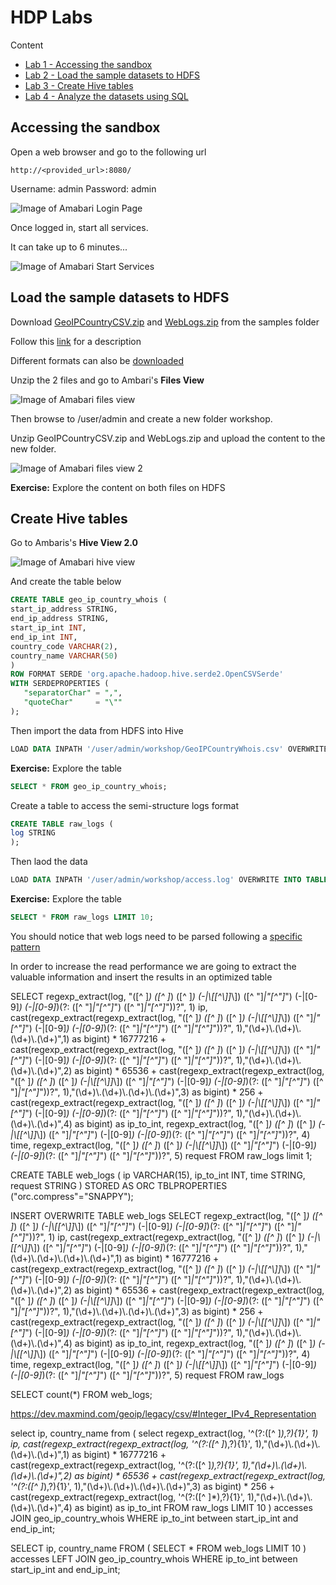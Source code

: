 # HDP Labs

Content

* [Lab 1 - Accessing the sandbox](#accessing-the-sandbox)
* [Lab 2 - Load the sample datasets to HDFS](#load-the-sample-datasets-to-hdfs)
* [Lab 3 - Create Hive tables](#create-hive-tables)
* [Lab 4 - Analyze the datasets using SQL](#analyze-the-datasets-using-sql)

## Accessing the sandbox

Open a web browser and go to the following url

```http://<provided_url>:8080/```

Username: admin
Password: admin

![Image of Amabari Login Page](images/ambari_login_page.png)

Once logged in, start all services.

It can take up to 6 minutes...

![Image of Amabari Start Services](images/ambari_start_services.png)

## Load the sample datasets to HDFS

Download [GeoIPCountryCSV.zip](https://github.com/charlesb/HDP-workshop/raw/master/samples/GeoIPCountryCSV.zip) and [WebLogs.zip](https://github.com/charlesb/HDP-workshop/raw/master/samples/WebLogs.zip) from the samples folder

Follow this [link](https://dev.maxmind.com/geoip/legacy/csv/#Integer_IPv4_Representation) for a description

Different formats can also be [downloaded](http://geolite.maxmind.com/download/geoip/database/GeoIPCountryCSV.zip)

Unzip the 2 files and go to Ambari's **Files View**

![Image of Amabari files view](images/ambari_files_view_1.png)

Then browse to /user/admin and create a new folder workshop.

Unzip GeoIPCountryCSV.zip and WebLogs.zip and upload the content to the new folder.

![Image of Amabari files view 2](images/ambari_files_view_2.png)

**Exercise:** Explore the content on both files on HDFS

## Create Hive tables

Go to Ambaris's **Hive View 2.0**

![Image of Amabari hive view](images/ambari_hive_view.png)

And create the table below

```sql
CREATE TABLE geo_ip_country_whois (
start_ip_address STRING,
end_ip_address STRING,
start_ip_int INT,
end_ip_int INT,
country_code VARCHAR(2),
country_name VARCHAR(50)
)
ROW FORMAT SERDE 'org.apache.hadoop.hive.serde2.OpenCSVSerde'
WITH SERDEPROPERTIES (
   "separatorChar" = ",",
   "quoteChar"     = "\""
);
```
Then import the data from HDFS into Hive

```sql
LOAD DATA INPATH '/user/admin/workshop/GeoIPCountryWhois.csv' OVERWRITE INTO TABLE geo_ip_country_whois;
```

**Exercise:** Explore the table

```sql
SELECT * FROM geo_ip_country_whois;
```

Create a table to access the semi-structure logs format

```sql
CREATE TABLE raw_logs (
log STRING
);
```

Then laod the data

```sql
LOAD DATA INPATH '/user/admin/workshop/access.log' OVERWRITE INTO TABLE raw_logs;
```

**Exercise:** Explore the table

```sql
SELECT * FROM raw_logs LIMIT 10;
```

You should notice that web logs need to be parsed following a [specific pattern](https://httpd.apache.org/docs/1.3/logs.html#combined)

In order to increase the read performance we are going to extract the valuable information and insert the results in an optimized table

SELECT
  regexp_extract(log, "([^ ]*) ([^ ]*) ([^ ]*) (-|\\[[^\\]]*\\]) ([^ \"]*|\"[^\"]*\") (-|[0-9]*) (-|[0-9]*)(?: ([^ \"]*|\"[^\"]*\") ([^ \"]*|\"[^\"]*\"))?", 1) ip,
  cast(regexp_extract(regexp_extract(log, "([^ ]*) ([^ ]*) ([^ ]*) (-|\\[[^\\]]*\\]) ([^ \"]*|\"[^\"]*\") (-|[0-9]*) (-|[0-9]*)(?: ([^ \"]*|\"[^\"]*\") ([^ \"]*|\"[^\"]*\"))?", 1),"(\\d+)\\.(\\d+)\\.(\\d+)\\.(\\d+)",1) as bigint) * 16777216 +
  cast(regexp_extract(regexp_extract(log, "([^ ]*) ([^ ]*) ([^ ]*) (-|\\[[^\\]]*\\]) ([^ \"]*|\"[^\"]*\") (-|[0-9]*) (-|[0-9]*)(?: ([^ \"]*|\"[^\"]*\") ([^ \"]*|\"[^\"]*\"))?", 1),"(\\d+)\\.(\\d+)\\.(\\d+)\\.(\\d+)",2) as bigint) * 65536 +
  cast(regexp_extract(regexp_extract(log, "([^ ]*) ([^ ]*) ([^ ]*) (-|\\[[^\\]]*\\]) ([^ \"]*|\"[^\"]*\") (-|[0-9]*) (-|[0-9]*)(?: ([^ \"]*|\"[^\"]*\") ([^ \"]*|\"[^\"]*\"))?", 1),"(\\d+)\\.(\\d+)\\.(\\d+)\\.(\\d+)",3) as bigint) * 256 +
  cast(regexp_extract(regexp_extract(log, "([^ ]*) ([^ ]*) ([^ ]*) (-|\\[[^\\]]*\\]) ([^ \"]*|\"[^\"]*\") (-|[0-9]*) (-|[0-9]*)(?: ([^ \"]*|\"[^\"]*\") ([^ \"]*|\"[^\"]*\"))?", 1),"(\\d+)\\.(\\d+)\\.(\\d+)\\.(\\d+)",4) as bigint) as ip_to_int,
  regexp_extract(log, "([^ ]*) ([^ ]*) ([^ ]*) (-|\\[[^\\]]*\\]) ([^ \"]*|\"[^\"]*\") (-|[0-9]*) (-|[0-9]*)(?: ([^ \"]*|\"[^\"]*\") ([^ \"]*|\"[^\"]*\"))?", 4) time,
  regexp_extract(log, "([^ ]*) ([^ ]*) ([^ ]*) (-|\\[[^\\]]*\\]) ([^ \"]*|\"[^\"]*\") (-|[0-9]*) (-|[0-9]*)(?: ([^ \"]*|\"[^\"]*\") ([^ \"]*|\"[^\"]*\"))?", 5) request
FROM raw_logs
limit 1;

CREATE TABLE web_logs (
ip VARCHAR(15),
ip_to_int INT,
time STRING,
request STRING
)
STORED AS ORC
TBLPROPERTIES ("orc.compress"="SNAPPY");

INSERT OVERWRITE TABLE web_logs
SELECT
  regexp_extract(log, "([^ ]*) ([^ ]*) ([^ ]*) (-|\\[[^\\]]*\\]) ([^ \"]*|\"[^\"]*\") (-|[0-9]*) (-|[0-9]*)(?: ([^ \"]*|\"[^\"]*\") ([^ \"]*|\"[^\"]*\"))?", 1) ip,
  cast(regexp_extract(regexp_extract(log, "([^ ]*) ([^ ]*) ([^ ]*) (-|\\[[^\\]]*\\]) ([^ \"]*|\"[^\"]*\") (-|[0-9]*) (-|[0-9]*)(?: ([^ \"]*|\"[^\"]*\") ([^ \"]*|\"[^\"]*\"))?", 1),"(\\d+)\\.(\\d+)\\.(\\d+)\\.(\\d+)",1) as bigint) * 16777216 +
  cast(regexp_extract(regexp_extract(log, "([^ ]*) ([^ ]*) ([^ ]*) (-|\\[[^\\]]*\\]) ([^ \"]*|\"[^\"]*\") (-|[0-9]*) (-|[0-9]*)(?: ([^ \"]*|\"[^\"]*\") ([^ \"]*|\"[^\"]*\"))?", 1),"(\\d+)\\.(\\d+)\\.(\\d+)\\.(\\d+)",2) as bigint) * 65536 +
  cast(regexp_extract(regexp_extract(log, "([^ ]*) ([^ ]*) ([^ ]*) (-|\\[[^\\]]*\\]) ([^ \"]*|\"[^\"]*\") (-|[0-9]*) (-|[0-9]*)(?: ([^ \"]*|\"[^\"]*\") ([^ \"]*|\"[^\"]*\"))?", 1),"(\\d+)\\.(\\d+)\\.(\\d+)\\.(\\d+)",3) as bigint) * 256 +
  cast(regexp_extract(regexp_extract(log, "([^ ]*) ([^ ]*) ([^ ]*) (-|\\[[^\\]]*\\]) ([^ \"]*|\"[^\"]*\") (-|[0-9]*) (-|[0-9]*)(?: ([^ \"]*|\"[^\"]*\") ([^ \"]*|\"[^\"]*\"))?", 1),"(\\d+)\\.(\\d+)\\.(\\d+)\\.(\\d+)",4) as bigint) as ip_to_int,
  regexp_extract(log, "([^ ]*) ([^ ]*) ([^ ]*) (-|\\[[^\\]]*\\]) ([^ \"]*|\"[^\"]*\") (-|[0-9]*) (-|[0-9]*)(?: ([^ \"]*|\"[^\"]*\") ([^ \"]*|\"[^\"]*\"))?", 4) time,
  regexp_extract(log, "([^ ]*) ([^ ]*) ([^ ]*) (-|\\[[^\\]]*\\]) ([^ \"]*|\"[^\"]*\") (-|[0-9]*) (-|[0-9]*)(?: ([^ \"]*|\"[^\"]*\") ([^ \"]*|\"[^\"]*\"))?", 5) request
FROM raw_logs


SELECT count(*) FROM web_logs;

https://dev.maxmind.com/geoip/legacy/csv/#Integer_IPv4_Representation


select ip, country_name
from (
select
regexp_extract(log, '^(?:([^ ]*),?){1}', 1) ip,
cast(regexp_extract(regexp_extract(log, '^(?:([^ ]*),?){1}', 1),"(\\d+)\\.(\\d+)\\.(\\d+)\\.(\\d+)",1) as bigint) * 16777216 +
cast(regexp_extract(regexp_extract(log, '^(?:([^ ]*),?){1}', 1),"(\\d+)\\.(\\d+)\\.(\\d+)\\.(\\d+)",2) as bigint) * 65536 +
cast(regexp_extract(regexp_extract(log, '^(?:([^ ]*),?){1}', 1),"(\\d+)\\.(\\d+)\\.(\\d+)\\.(\\d+)",3) as bigint) * 256 +
cast(regexp_extract(regexp_extract(log, '^(?:([^ ]*),?){1}', 1),"(\\d+)\\.(\\d+)\\.(\\d+)\\.(\\d+)",4) as bigint) as ip_to_int
FROM raw_logs
LIMIT 10
) accesses
JOIN geo_ip_country_whois
WHERE ip_to_int between start_ip_int and end_ip_int;

SELECT ip, country_name
FROM (
SELECT * FROM web_logs LIMIT 10
) accesses
LEFT JOIN geo_ip_country_whois
WHERE ip_to_int between start_ip_int and end_ip_int;


























